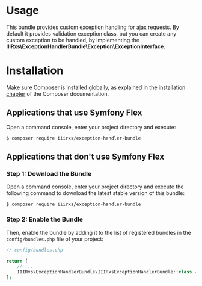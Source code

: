 Usage
============
This bundle provides custom exception handling for ajax requests. By default it provides validation exception class, but you can create any custom exception to be handled, by implementing the **IIIRxs\ExceptionHandlerBundle\Exception\ExceptionInterface**. 


Installation
============

Make sure Composer is installed globally, as explained in the
[installation chapter](https://getcomposer.org/doc/00-intro.md)
of the Composer documentation.

Applications that use Symfony Flex
----------------------------------

Open a command console, enter your project directory and execute:

```console
$ composer require iiirxs/exception-handler-bundle
```

Applications that don't use Symfony Flex
----------------------------------------

### Step 1: Download the Bundle

Open a command console, enter your project directory and execute the
following command to download the latest stable version of this bundle:

```console
$ composer require iiirxs/exception-handler-bundle
```

### Step 2: Enable the Bundle

Then, enable the bundle by adding it to the list of registered bundles
in the `config/bundles.php` file of your project:

```php
// config/bundles.php

return [
    // ...
    IIIRxs\ExceptionHandlerBundle\IIIRxsExceptionHandlerBundle::class => ['all' => true],
];
